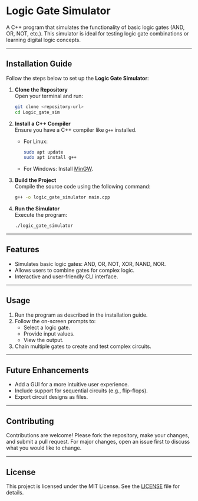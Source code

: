
# Logic Gate Simulator

A C++ program that simulates the functionality of basic logic gates (AND, OR, NOT, etc.). This simulator is ideal for testing logic gate combinations or learning digital logic concepts.

---

## Installation Guide

Follow the steps below to set up the **Logic Gate Simulator**:

1. **Clone the Repository**  
   Open your terminal and run:
   ```bash
   git clone <repository-url>
   cd Logic_gate_sim
   ```

2. **Install a C++ Compiler**  
   Ensure you have a C++ compiler like `g++` installed.  
   - For Linux:
     ```bash
     sudo apt update
     sudo apt install g++
     ```
   - For Windows: Install [MinGW](https://sourceforge.net/projects/mingw/).

3. **Build the Project**  
   Compile the source code using the following command:
   ```bash
   g++ -o logic_gate_simulator main.cpp
   ```

4. **Run the Simulator**  
   Execute the program:
   ```bash
   ./logic_gate_simulator
   ```

---

## Features

- Simulates basic logic gates: AND, OR, NOT, XOR, NAND, NOR.
- Allows users to combine gates for complex logic.
- Interactive and user-friendly CLI interface.

---

## Usage

1. Run the program as described in the installation guide.
2. Follow the on-screen prompts to:
   - Select a logic gate.
   - Provide input values.
   - View the output.
3. Chain multiple gates to create and test complex circuits.

---

## Future Enhancements

- Add a GUI for a more intuitive user experience.
- Include support for sequential circuits (e.g., flip-flops).
- Export circuit designs as files.

---

## Contributing

Contributions are welcome! Please fork the repository, make your changes, and submit a pull request. For major changes, open an issue first to discuss what you would like to change.

---

## License

This project is licensed under the MIT License. See the [LICENSE](LICENSE) file for details.
